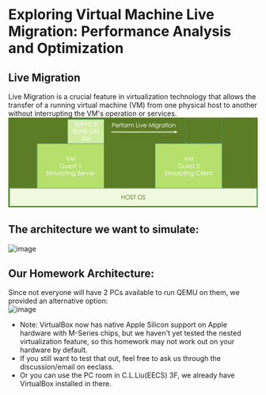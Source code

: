 # Exploring Virtual Machine Live Migration: Performance Analysis and Optimization

## Live Migration
Live Migration is a crucial feature in virtualization technology that allows the transfer of a running virtual machine (VM) from one physical host to another without interrupting the VM's operation or services.
![](../assets/2025-06-10-21-20-15.png)

## The architecture we want to simulate:
<img width="449" height="253" alt="image" src="https://github.com/user-attachments/assets/d4c4f8e9-0685-4556-b1df-8f2cc279c459" />

## Our Homework Architecture:
Since not everyone will have 2 PCs available to run QEMU on them, we provided an alternative option:   
<img width="486" height="281" alt="image" src="https://github.com/user-attachments/assets/06c62b41-4dfe-48c7-8183-b4e3e82b49b5" />

- Note: VirtualBox now has native Apple Silicon support on Apple hardware with M-Series chips, but we haven't yet tested the nested virtualization feature, so this homework may not work out on your hardware by default.
- If you still want to test that out, feel free to ask us through the discussion/email on eeclass.
- Or you can use the PC room in C.L.Liu(EECS) 3F, we already have VirtualBox installed in there.

